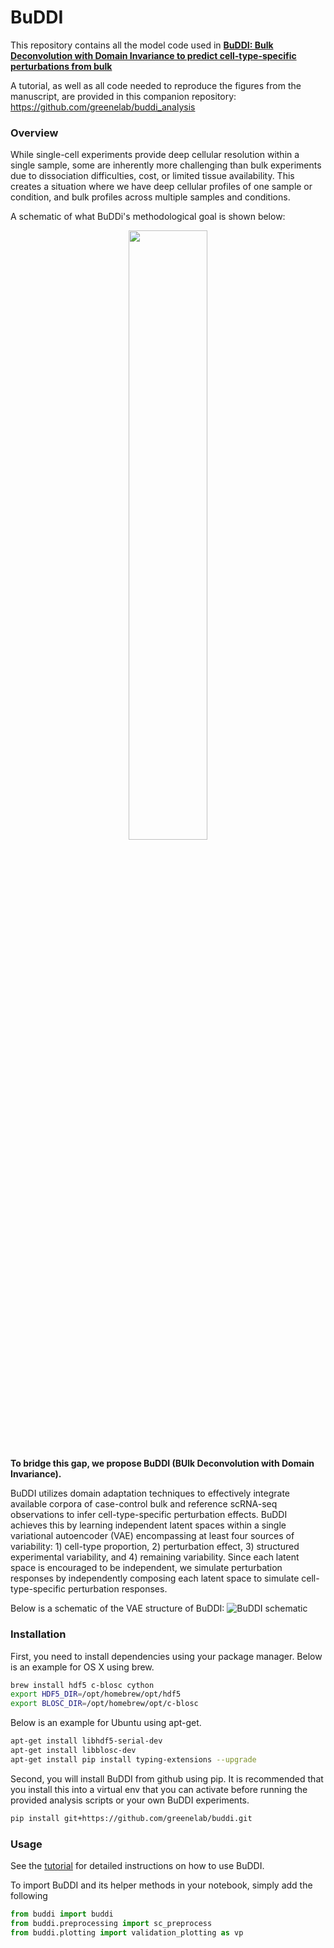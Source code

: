 # BuDDI

This repository contains all the model code used in [**BuDDI: Bulk Deconvolution with Domain Invariance to predict cell-type-specific perturbations from bulk**](https://www.biorxiv.org/content/10.1101/2023.07.20.549951v1)

A tutorial, as well as all code needed to reproduce the figures from the manuscript, are provided in this companion repository: https://github.com/greenelab/buddi_analysis

### Overview
While single-cell experiments provide deep cellular resolution within a single sample, some are inherently more challenging than bulk experiments due to dissociation difficulties, cost, or limited tissue availability. 
This creates a situation where we have deep cellular profiles of one sample or condition, and bulk profiles across multiple samples and conditions. 

A schematic of what BuDDi's methodological goal is shown below:

<p align="center">
<img src="https://github.com/nrosed/buddi/blob/main/buddi_goal.png" width="50%" height="50%">
</p>
  
**To bridge this gap, we propose BuDDI (BUlk Deconvolution with Domain Invariance).**

BuDDI utilizes domain adaptation techniques to effectively integrate available corpora of case-control bulk and reference scRNA-seq observations to infer cell-type-specific perturbation effects. 
BuDDI achieves this by learning independent latent spaces within a single variational autoencoder (VAE) encompassing at least four sources of variability: 1) cell-type proportion, 2) perturbation effect, 3) structured experimental variability, and 4) remaining variability. 
Since each latent space is encouraged to be independent, we simulate perturbation responses by independently composing each latent space to simulate cell-type-specific perturbation responses.

Below is a schematic of the VAE structure of BuDDI:
![BuDDI schematic](https://www.biorxiv.org/content/biorxiv/early/2023/07/22/2023.07.20.549951/F1.large.jpg?width=800&height=600&carousel=1)

### Installation

First, you need to install dependencies using your package manager. Below is an example for OS X using brew.

```bash
brew install hdf5 c-blosc cython
export HDF5_DIR=/opt/homebrew/opt/hdf5 
export BLOSC_DIR=/opt/homebrew/opt/c-blosc
```

Below is an example for Ubuntu using apt-get.

```bash
apt-get install libhdf5-serial-dev
apt-get install libblosc-dev
apt-get install pip install typing-extensions --upgrade
```

Second, you will install BuDDI from github using pip. It is recommended that you install this into a virtual env that you can activate before running the provided analysis scripts or your own BuDDI experiments.

```bash
pip install git+https://github.com/greenelab/buddi.git
```

### Usage
See the [tutorial](https://github.com/greenelab/buddi_analysis) for detailed instructions on how to use BuDDI.

To import BuDDI and its helper methods in your notebook, simply add the following

```python
from buddi import buddi
from buddi.preprocessing import sc_preprocess
from buddi.plotting import validation_plotting as vp
```
